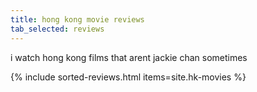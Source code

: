 ```yaml
---
title: hong kong movie reviews
tab_selected: reviews
---
```

i watch hong kong films that arent jackie chan sometimes

{% include sorted-reviews.html items=site.hk-movies %}
